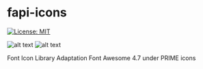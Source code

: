 # fapi-icons
[![License: MIT](https://img.shields.io/badge/License-MIT-yellow.svg)](https://opensource.org/licenses/MIT)

![alt text](https://img.fortawesome.com/349cfdf6/logo-fa-free.svg "Font Awesome 4.7")
![alt text](https://www.primefaces.org/wp-content/uploads/2018/07/primeicons-logo.svg "PrimeIcons")

Font Icon Library
Adaptation Font Awesome 4.7 under PRIME icons

